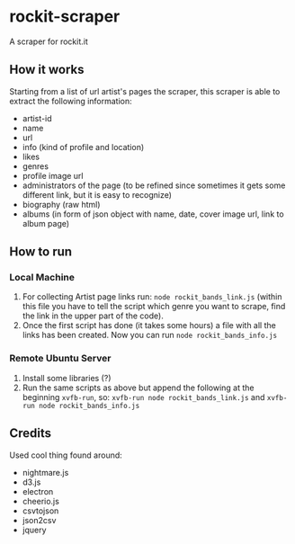 # rockit-scraper
A scraper for rockit.it

## How it works
Starting from a list of url artist's pages the scraper, this scraper is able to extract the following information:
- artist-id
- name
- url
- info (kind of profile and location)
- likes
- genres
- profile image url
- administrators of the page (to be refined since sometimes it gets some different link, but it is easy to recognize)
- biography (raw html)
- albums (in form of json object with name, date, cover image url, link to album page)

## How to run

### Local Machine
1. For collecting Artist page links run: `node rockit_bands_link.js` (within this file you have to tell the script which genre you want to scrape, find the link in the upper part of the code).
2. Once the first script has done (it takes some hours) a file with all the links has been created. Now you can run `node rockit_bands_info.js`

### Remote Ubuntu Server
1. Install some libraries (?)
2. Run the same scripts as above but append the following at the beginning `xvfb-run`, so: `xvfb-run node rockit_bands_link.js` and `xvfb-run node rockit_bands_info.js`

## Credits
Used cool thing found around:
- nightmare.js
- d3.js
- electron
- cheerio.js
- csvtojson
- json2csv
- jquery